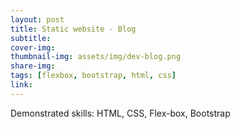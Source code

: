 ```yaml
---
layout: post
title: Static website - Blog
subtitle:
cover-img:
thumbnail-img: assets/img/dev-blog.png
share-img:
tags: [flexbox, bootstrap, html, css]
link:
---
```


Demonstrated skills: HTML, CSS, Flex-box, Bootstrap
